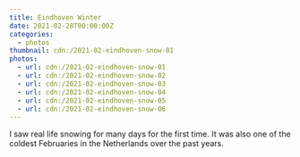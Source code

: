 ```yaml
---
title: Eindhoven Winter
date: 2021-02-28T00:00:00Z
categories:
  - photos
thumbnail: cdn:/2021-02-eindhoven-snow-01
photos:
  - url: cdn:/2021-02-eindhoven-snow-01
  - url: cdn:/2021-02-eindhoven-snow-02
  - url: cdn:/2021-02-eindhoven-snow-03
  - url: cdn:/2021-02-eindhoven-snow-04
  - url: cdn:/2021-02-eindhoven-snow-05
  - url: cdn:/2021-02-eindhoven-snow-06
---
```


I saw real life snowing for many days for the first time. It was also one of the coldest Februaries in the Netherlands over the past years.

<style>
.fg-2021-02-28-eindhoven-winter{
  grid-template-areas:
    "a b"
    "a c"
    "d d"
    "e f";
}

.fg-2021-02-28-eindhoven-winter> *:nth-child(1) { grid-area: a; }
.fg-2021-02-28-eindhoven-winter> *:nth-child(2) { grid-area: b; }
.fg-2021-02-28-eindhoven-winter> *:nth-child(3) { grid-area: c; }
.fg-2021-02-28-eindhoven-winter> *:nth-child(4) { grid-area: d; }
.fg-2021-02-28-eindhoven-winter> *:nth-child(5) { grid-area: e; }
.fg-2021-02-28-eindhoven-winter> *:nth-child(6) { grid-area: f; }
</style>
